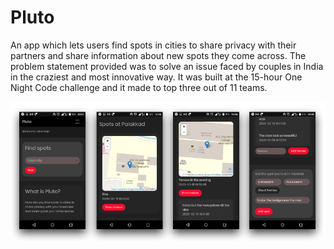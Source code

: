# Pluto
An app which lets users find spots in cities to share privacy with their partners and share information about new spots they come across. The problem statement provided was to solve an issue faced by couples in India in the craziest and most innovative way. It was built at the 15-hour One Night Code challenge and it made to top three out of 11 teams.

![Screenshots](https://raw.githubusercontent.com/AnandBaburajan/Pluto/master/demo.png)

